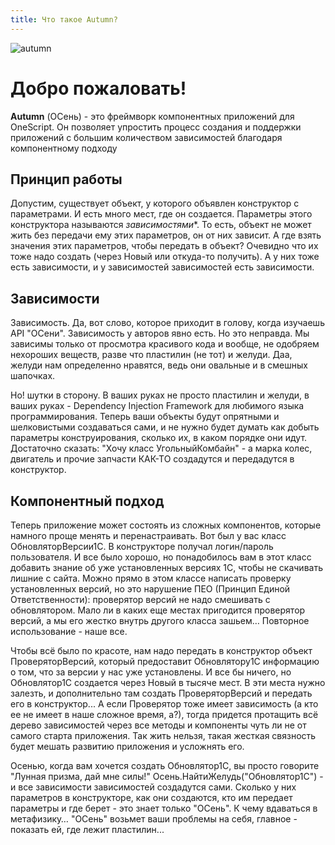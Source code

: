 ```yaml
---
title: Что такое Autumn?
---
```


![autumn](../../static/cover.png)

# Добро пожаловать!

**Autumn** (ОСень) - это фреймворк компонентных приложений для OneScript. Он позволяет упростить процесс создания и поддержки приложений с большим количеством зависимостей благодаря компонентному подходу

## Принцип работы

Допустим, существует объект, у которого объявлен конструктор с параметрами. И есть много мест, где он создается. Параметры этого конструктора называются *зависимостями**. То есть, объект не может жить без передачи ему этих параметров, он от них зависит.
А где взять значения этих параметров, чтобы передать в объект? Очевидно что их тоже надо создать (через Новый или откуда-то получить). А у них тоже есть зависимости, и у зависимостей зависимостей есть зависимости.

## Зависимости

Зависимость. Да, вот слово, которое приходит в голову, когда изучаешь API "ОСени". Зависимость у авторов явно есть. Но это неправда. Мы зависимы только от просмотра красивого кода и вообще, не одобряем нехороших веществ, разве что пластилин (не тот) и желуди. Даа, желуди нам определенно нравятся, ведь они овальные и в смешных шапочках.

Но! шутки в сторону. В ваших руках не просто пластилин и желуди, в ваших руках - Dependency Injection Framework для любимого языка программирования. Теперь ваши объекты будут опрятными и шелковистыми создаваться сами, и не нужно будет думать как добыть параметры конструирования, сколько их, в каком порядке они идут. Достаточно сказать: "Хочу класс УгольныйКомбайн" - а марка колес, двигатель и прочие запчасти КАК-ТО создадутся и передадутся в конструктор.

## Компонентный подход

Теперь приложение может состоять из сложных компонентов, которые намного проще менять и перенастраивать. Вот был у вас класс ОбновляторВерсии1С. В конструкторе получал логин/пароль пользователя. И все было хорошо, но понадобилось вам в этот класс добавить знание об уже установленных версиях 1С, чтобы не скачивать лишние с сайта. Можно прямо в этом классе написать проверку установленных версий, но это нарушение ПЕО (Принцип Единой Ответственности): проверятор версий не надо смешивать с обновлятором. Мало ли в каких еще местах пригодится проверятор версий, а мы его жестко внутрь другого класса зашьем… Повторное использование - наше все.

Чтобы всё было по красоте, нам надо передать в конструктор объект ПроверяторВерсий, который предоставит Обновлятору1С информацию о том, что за версии у нас уже установлены. И все бы ничего, но Обновлятор1С создается через Новый в тысяче мест. В эти места нужно залезть, и дополнительно там создать ПроверяторВерсий и передать его в конструктор... А если Проверятор тоже имеет зависимость (а кто ее не имеет в наше сложное время, а?), тогда придется протащить всё дерево зависимостей через все методы и компоненты чуть ли не от самого старта приложения. Так жить нельзя, такая жесткая связность будет мешать развитию приложения и усложнять его.

Осенью, когда вам хочется создать Обновлятор1С, вы просто говорите "Лунная призма, дай мне силы!" Осень.НайтиЖелудь("Обновлятор1С") - и все зависимости зависимостей создадутся сами. Сколько у них параметров в конструкторе, как они создаются, кто им передает параметры и где берет - это знает только "ОСень". К чему вдаваться в метафизику… "ОСень" возьмет ваши проблемы на себя, главное - показать ей, где лежит пластилин... 